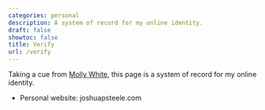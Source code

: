 ```yaml
---
categories: personal
description: A system of record for my online identity.
draft: false
showtoc: false
title: Verify
url: /verify
---
```


Taking a cue from [Molly White](https://www.mollywhite.net/verify/), this page is a system of record for my online identity.

- Personal website: joshuapsteele.com